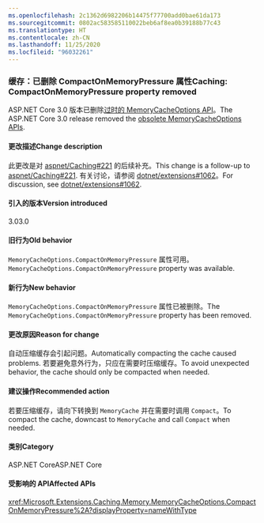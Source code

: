 ```yaml
---
ms.openlocfilehash: 2c1362d6982206b14475f77700add0bae61da173
ms.sourcegitcommit: 0802ac583585110022beb6af8ea0b39188b77c43
ms.translationtype: HT
ms.contentlocale: zh-CN
ms.lasthandoff: 11/25/2020
ms.locfileid: "96032261"
---
```

### <a name="caching-compactonmemorypressure-property-removed"></a><span data-ttu-id="b2422-101">缓存：已删除 CompactOnMemoryPressure 属性</span><span class="sxs-lookup"><span data-stu-id="b2422-101">Caching: CompactOnMemoryPressure property removed</span></span>

<span data-ttu-id="b2422-102">ASP.NET Core 3.0 版本已删除[过时的 MemoryCacheOptions API](https://github.com/dotnet/extensions/blob/dc5c593da7b72c82e6fe85abb91d03818f9b700c/src/Caching/Memory/src/MemoryCacheOptions.cs#L17-L18)。</span><span class="sxs-lookup"><span data-stu-id="b2422-102">The ASP.NET Core 3.0 release removed the [obsolete MemoryCacheOptions APIs](https://github.com/dotnet/extensions/blob/dc5c593da7b72c82e6fe85abb91d03818f9b700c/src/Caching/Memory/src/MemoryCacheOptions.cs#L17-L18).</span></span>

#### <a name="change-description"></a><span data-ttu-id="b2422-103">更改描述</span><span class="sxs-lookup"><span data-stu-id="b2422-103">Change description</span></span>

<span data-ttu-id="b2422-104">此更改是对 [aspnet/Caching#221](https://github.com/aspnet/Caching/issues/221) 的后续补充。</span><span class="sxs-lookup"><span data-stu-id="b2422-104">This change is a follow-up to [aspnet/Caching#221](https://github.com/aspnet/Caching/issues/221).</span></span> <span data-ttu-id="b2422-105">有关讨论，请参阅 [dotnet/extensions#1062](https://github.com/dotnet/extensions/issues/1062)。</span><span class="sxs-lookup"><span data-stu-id="b2422-105">For discussion, see [dotnet/extensions#1062](https://github.com/dotnet/extensions/issues/1062).</span></span>

#### <a name="version-introduced"></a><span data-ttu-id="b2422-106">引入的版本</span><span class="sxs-lookup"><span data-stu-id="b2422-106">Version introduced</span></span>

<span data-ttu-id="b2422-107">3.0</span><span class="sxs-lookup"><span data-stu-id="b2422-107">3.0</span></span>

#### <a name="old-behavior"></a><span data-ttu-id="b2422-108">旧行为</span><span class="sxs-lookup"><span data-stu-id="b2422-108">Old behavior</span></span>

<span data-ttu-id="b2422-109">`MemoryCacheOptions.CompactOnMemoryPressure` 属性可用。</span><span class="sxs-lookup"><span data-stu-id="b2422-109">`MemoryCacheOptions.CompactOnMemoryPressure` property was available.</span></span>

#### <a name="new-behavior"></a><span data-ttu-id="b2422-110">新行为</span><span class="sxs-lookup"><span data-stu-id="b2422-110">New behavior</span></span>

<span data-ttu-id="b2422-111">`MemoryCacheOptions.CompactOnMemoryPressure` 属性已被删除。</span><span class="sxs-lookup"><span data-stu-id="b2422-111">The `MemoryCacheOptions.CompactOnMemoryPressure` property has been removed.</span></span>

#### <a name="reason-for-change"></a><span data-ttu-id="b2422-112">更改原因</span><span class="sxs-lookup"><span data-stu-id="b2422-112">Reason for change</span></span>

<span data-ttu-id="b2422-113">自动压缩缓存会引起问题。</span><span class="sxs-lookup"><span data-stu-id="b2422-113">Automatically compacting the cache caused problems.</span></span> <span data-ttu-id="b2422-114">若要避免意外行为，只应在需要时压缩缓存。</span><span class="sxs-lookup"><span data-stu-id="b2422-114">To avoid unexpected behavior, the cache should only be compacted when needed.</span></span>

#### <a name="recommended-action"></a><span data-ttu-id="b2422-115">建议操作</span><span class="sxs-lookup"><span data-stu-id="b2422-115">Recommended action</span></span>

<span data-ttu-id="b2422-116">若要压缩缓存，请向下转换到 `MemoryCache` 并在需要时调用 `Compact`。</span><span class="sxs-lookup"><span data-stu-id="b2422-116">To compact the cache, downcast to `MemoryCache` and call `Compact` when needed.</span></span>

#### <a name="category"></a><span data-ttu-id="b2422-117">类别</span><span class="sxs-lookup"><span data-stu-id="b2422-117">Category</span></span>

<span data-ttu-id="b2422-118">ASP.NET Core</span><span class="sxs-lookup"><span data-stu-id="b2422-118">ASP.NET Core</span></span>

#### <a name="affected-apis"></a><span data-ttu-id="b2422-119">受影响的 API</span><span class="sxs-lookup"><span data-stu-id="b2422-119">Affected APIs</span></span>

<xref:Microsoft.Extensions.Caching.Memory.MemoryCacheOptions.CompactOnMemoryPressure%2A?displayProperty=nameWithType>

<!--

#### Affected APIs

`Overload:Microsoft.Extensions.Caching.Memory.MemoryCacheOptions.CompactOnMemoryPressure`

-->
